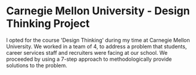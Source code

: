 # Carnegie Mellon University - Design Thinking Project
I opted for the course 'Design Thinking' during my time at Carnegie Mellon University.  We worked in a team of 4, to address a problem that students, career services staff and recruiters were facing at our school. We proceeded by using a 7-step approach to methodologically provide solutions to the problem.

